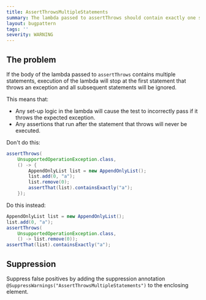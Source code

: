 ```yaml
---
title: AssertThrowsMultipleStatements
summary: The lambda passed to assertThrows should contain exactly one statement
layout: bugpattern
tags: ''
severity: WARNING
---
```


<!--
*** AUTO-GENERATED, DO NOT MODIFY ***
To make changes, edit the @BugPattern annotation or the explanation in docs/bugpattern.
-->


## The problem
If the body of the lambda passed to `assertThrows` contains multiple statements,
execution of the lambda will stop at the first statement that throws an
exception and all subsequent statements will be ignored.

This means that:

*   Any set-up logic in the lambda will cause the test to incorrectly pass if it
    throws the expected exception.
*   Any assertions that run after the statement that throws will never be
    executed.

Don't do this:

```java
assertThrows(
    UnsupportedOperationException.class,
    () -> {
        AppendOnlyList list = new AppendOnlyList();
        list.add(0, "a");
        list.remove(0);
        assertThat(list).containsExactly("a");
    });
```

Do this instead:

```java
AppendOnlyList list = new AppendOnlyList();
list.add(0, "a");
assertThrows(
    UnsupportedOperationException.class,
    () -> list.remove(0));
assertThat(list).containsExactly("a");
```

## Suppression
Suppress false positives by adding the suppression annotation `@SuppressWarnings("AssertThrowsMultipleStatements")` to the enclosing element.

